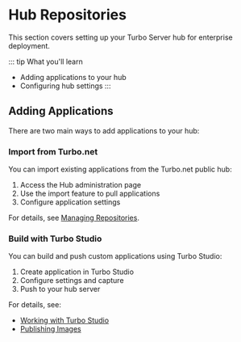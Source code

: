 # Hub Repositories

This section covers setting up your Turbo Server hub for enterprise deployment.

::: tip What you'll learn
- Adding applications to your hub
- Configuring hub settings
:::

## Adding Applications

There are two main ways to add applications to your hub:

### Import from Turbo.net

You can import existing applications from the Turbo.net public hub:

1. Access the Hub administration page
2. Use the import feature to pull applications
3. Configure application settings

For details, see [Managing Repositories](/server/administration/hub.md#managing-repositories).

### Build with Turbo Studio

You can build and push custom applications using Turbo Studio:

1. Create application in Turbo Studio
2. Configure settings and capture
3. Push to your hub server

For details, see:
- [Working with Turbo Studio](/studio/working-with-turbo-studio/)
- [Publishing Images](/studio/working-with-turbo-studio/publishing.html)
